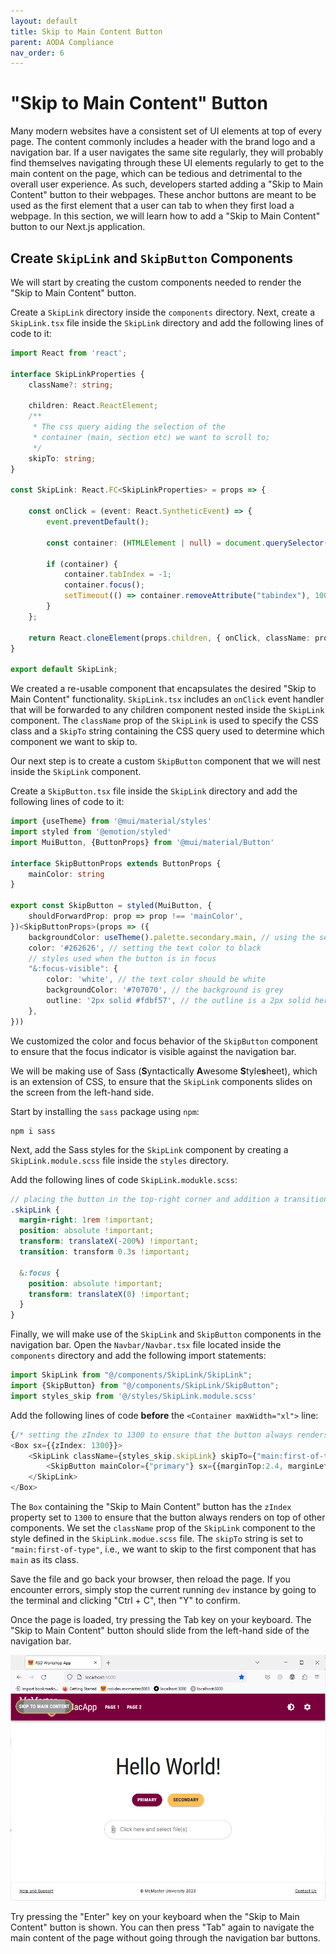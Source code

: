 ```yaml
---
layout: default
title: Skip to Main Content Button
parent: AODA Compliance
nav_order: 6
---
```

# "Skip to Main Content" Button

Many modern websites have a consistent set of UI elements at top of every page. The content commonly includes a header with the brand logo and a navigation bar. If a user navigates the same site regularly, they will probably find themselves navigating through these UI elements regularly to get to the main content on the page, which can be tedious and detrimental to the overall user experience. As such, developers started adding a "Skip to Main Content" button to their webpages. These anchor buttons are meant to be used as the first element that a user can tab to when they first load a webpage. In this section, we will learn how to add a "Skip to Main Content" button to our Next.js application.

## Create `SkipLink` and `SkipButton` Components
We will start by creating the custom components needed to render the "Skip to Main Content" button.

Create a `SkipLink` directory inside the `components` directory. Next, create a `SkipLink.tsx` file inside the `SkipLink` directory and add the following lines of code to it:

```ts
import React from 'react';

interface SkipLinkProperties {
    className?: string;

    children: React.ReactElement;
    /**
     * The css query aiding the selection of the
     * container (main, section etc) we want to scroll to;
     */
    skipTo: string;
}

const SkipLink: React.FC<SkipLinkProperties> = props => {

    const onClick = (event: React.SyntheticEvent) => {
        event.preventDefault();

        const container: (HTMLElement | null) = document.querySelector(props.skipTo);

        if (container) {
            container.tabIndex = -1;
            container.focus();
            setTimeout(() => container.removeAttribute("tabindex"), 1000);
        }
    };

    return React.cloneElement(props.children, { onClick, className: props.className });
}

export default SkipLink;
```

We created a re-usable component that encapsulates the desired "Skip to Main Content" functionality. `SkipLink.tsx` includes an `onClick` event handler that will be forwarded to any children component nested inside the `SkipLink` component. The `className` prop of the `SkipLink` is used to specify the CSS class and a `SkipTo` string containing the CSS query used to determine which component we want to skip to. 

Our next step is to create a custom `SkipButton` component that we will nest inside the `SkipLink` component.

Create a `SkipButton.tsx` file inside the `SkipLink` directory and add the following lines of code to it:

```ts
import {useTheme} from '@mui/material/styles'
import styled from '@emotion/styled'
import MuiButton, {ButtonProps} from '@mui/material/Button'

interface SkipButtonProps extends ButtonProps {
    mainColor: string
}

export const SkipButton = styled(MuiButton, {
    shouldForwardProp: prop => prop !== 'mainColor',
})<SkipButtonProps>(props => ({
    backgroundColor: useTheme().palette.secondary.main, // using the secondary color (heritage gold) as the background color
    color: '#262626', // setting the text color to black 
    // styles used when the button is in focus
    "&:focus-visible": {
        color: 'white', // the text color should be white
        backgroundColor: '#707070', // the background is grey
        outline: '2px solid #fdbf57', // the outline is a 2px solid heritage gold line
    },
}))
```

We customized the color and focus behavior of the `SkipButton` component to ensure that the focus indicator is visible against the navigation bar.

We will be making use of Sass (**S**yntactically **A**wesome **S**tyle**s**heet), which is an extension of CSS, to ensure that the `SkipLink` components slides on the screen from the left-hand side.

Start by installing the `sass` package using `npm`:
```shell
npm i sass
```

Next, add the Sass styles for the `SkipLink` component by creating a `SkipLink.module.scss` file inside the `styles` directory.

Add the following lines of code `SkipLink.modukle.scss`:
```scss
// placing the button in the top-right corner and addition a transition animation (sliding)
.skipLink {  
  margin-right: 1rem !important;  
  position: absolute !important;  
  transform: translateX(-200%) !important;  
  transition: transform 0.3s !important;  
  
  &:focus {  
    position: absolute !important;  
    transform: translateX(0) !important;  
  }  
}
```

Finally, we will make use of the `SkipLink` and `SkipButton` components in the navigation bar. Open the `Navbar/Navbar.tsx` file located inside the `components` directory and add the following import statements:
```ts
import SkipLink from "@/components/SkipLink/SkipLink";  
import {SkipButton} from "@/components/SkipLink/SkipButton";  
import styles_skip from '@/styles/SkipLink.module.scss'
```

Add the following lines of code **before** the `<Container maxWidth="xl">` line:

```ts
{/* setting the zIndex to 1300 to ensure that the button always renders on top of other component */}
<Box sx={{zIndex: 1300}}>
	<SkipLink className={styles_skip.skipLink} skipTo={"main:first-of-type"}>
		<SkipButton mainColor={"primary"} sx={{marginTop:2.4, marginLeft:2, color: 'white'}}>Skip to main content</SkipButton>
	</SkipLink>
</Box>
```

The `Box` containing the "Skip to Main Content" button has the `zIndex` property set to `1300` to ensure that the button always renders on top of other components. We set the `className` prop of the `SkipLink` component to the style defined in the `SkipLink.modue.scss` file. The `skipTo` string is set to `"main:first-of-type"`, i.e., we want to skip to the first component that has `main` as its class.

Save the file and go back your browser, then reload the page. If you encounter errors, simply stop the current running `dev` instance by going to the terminal and clicking "Ctrl + C", then "Y" to confirm. 

Once the page is loaded, try pressing the Tab key on your keyboard. The "Skip to Main Content" button should slide from the left-hand side of the navigation bar.

![skip-to-main](assets/img/skip-to-main.png)

Try pressing the "Enter" key on your keyboard when the "Skip to Main Content" button is shown. You can then press "Tab" again to navigate the main content of the page without going through the navigation bar buttons.



